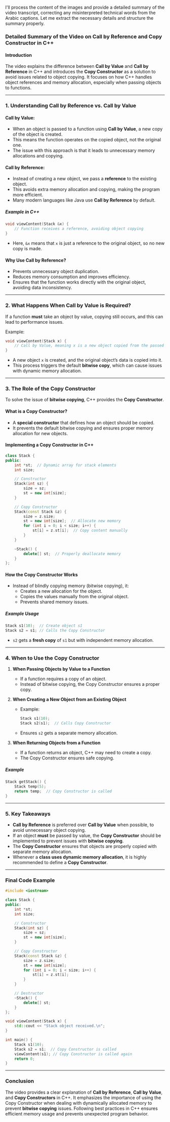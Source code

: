 I'll process the content of the images and provide a detailed summary of the video transcript, correcting any misinterpreted technical words from the Arabic captions. Let me extract the necessary details and structure the summary properly.

### **Detailed Summary of the Video on Call by Reference and Copy Constructor in C++**

#### **Introduction**

The video explains the difference between **Call by Value** and **Call by Reference** in C++ and introduces the **Copy Constructor** as a solution to avoid issues related to object copying. It focuses on how C++ handles object references and memory allocation, especially when passing objects to functions.

---

### **1. Understanding Call by Reference vs. Call by Value**

#### **Call by Value:**

- When an object is passed to a function using **Call by Value**, a new copy of the object is created.
- This means the function operates on the copied object, not the original one.
- The issue with this approach is that it leads to unnecessary memory allocations and copying.

#### **Call by Reference:**

- Instead of creating a new object, we pass a **reference** to the existing object.
- This avoids extra memory allocation and copying, making the program more efficient.
- Many modern languages like Java use **Call by Reference** by default.

##### **Example in C++**

```cpp
void viewContent(Stack &x) {
    // Function receives a reference, avoiding object copying
}
```

- Here, `&x` means that `x` is just a reference to the original object, so no new copy is made.

#### **Why Use Call by Reference?**

- Prevents unnecessary object duplication.
- Reduces memory consumption and improves efficiency.
- Ensures that the function works directly with the original object, avoiding data inconsistency.

---

### **2. What Happens When Call by Value is Required?**

If a function **must** take an object by value, copying still occurs, and this can lead to performance issues.

Example:

```cpp
void viewContent(Stack x) {
    // Call by Value, meaning x is a new object copied from the passed argument
}
```

- A new object `x` is created, and the original object’s data is copied into it.
- This process triggers the default **bitwise copy**, which can cause issues with dynamic memory allocation.

---

### **3. The Role of the Copy Constructor**

To solve the issue of **bitwise copying**, C++ provides the **Copy Constructor**.

#### **What is a Copy Constructor?**

- A **special constructor** that defines how an object should be copied.
- It prevents the default bitwise copying and ensures proper memory allocation for new objects.

#### **Implementing a Copy Constructor in C++**

```cpp
class Stack {
public:
    int *st;  // Dynamic array for stack elements
    int size;

    // Constructor
    Stack(int sz) {
        size = sz;
        st = new int[size];
    }

    // Copy Constructor
    Stack(const Stack &z) {
        size = z.size;
        st = new int[size];  // Allocate new memory
        for (int i = 0; i < size; i++) {
            st[i] = z.st[i];  // Copy content manually
        }
    }

    ~Stack() {
        delete[] st;  // Properly deallocate memory
    }
};
```

#### **How the Copy Constructor Works**

- Instead of blindly copying memory (bitwise copying), it:
  - Creates a new allocation for the object.
  - Copies the values manually from the original object.
  - Prevents shared memory issues.

##### **Example Usage**

```cpp
Stack s1(10);  // Create object s1
Stack s2 = s1; // Calls the Copy Constructor
```

- `s2` gets a **fresh copy** of `s1` but with independent memory allocation.

---

### **4. When to Use the Copy Constructor**

1. **When Passing Objects by Value to a Function**

   - If a function requires a copy of an object.
   - Instead of bitwise copying, the Copy Constructor ensures a proper copy.

2. **When Creating a New Object from an Existing Object**

   - Example:
     ```cpp
     Stack s1(10);
     Stack s2(s1);  // Calls Copy Constructor
     ```
   - Ensures `s2` gets a separate memory allocation.

3. **When Returning Objects from a Function**
   - If a function returns an object, C++ may need to create a copy.
   - The Copy Constructor ensures safe copying.

##### **Example**

```cpp
Stack getStack() {
    Stack temp(5);
    return temp;  // Copy Constructor is called
}
```

---

### **5. Key Takeaways**

- **Call by Reference** is preferred over **Call by Value** when possible, to avoid unnecessary object copying.
- If an object **must** be passed by value, the **Copy Constructor** should be implemented to prevent issues with **bitwise copying**.
- The **Copy Constructor** ensures that objects are properly copied with separate memory allocation.
- Whenever a **class uses dynamic memory allocation**, it is highly recommended to define a **Copy Constructor**.

---

### **Final Code Example**

```cpp
#include <iostream>

class Stack {
public:
    int *st;
    int size;

    // Constructor
    Stack(int sz) {
        size = sz;
        st = new int[size];
    }

    // Copy Constructor
    Stack(const Stack &z) {
        size = z.size;
        st = new int[size];
        for (int i = 0; i < size; i++) {
            st[i] = z.st[i];
        }
    }

    // Destructor
    ~Stack() {
        delete[] st;
    }
};

void viewContent(Stack x) {
    std::cout << "Stack object received.\n";
}

int main() {
    Stack s1(10);
    Stack s2 = s1;  // Copy Constructor is called
    viewContent(s1); // Copy Constructor is called again
    return 0;
}
```

---

### **Conclusion**

The video provides a clear explanation of **Call by Reference**, **Call by Value**, and **Copy Constructors** in C++. It emphasizes the importance of using the Copy Constructor when dealing with dynamically allocated memory to prevent **bitwise copying** issues. Following best practices in C++ ensures efficient memory usage and prevents unexpected program behavior.
